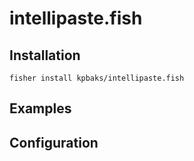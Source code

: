 # intellipaste.fish

## Installation
```fish
fisher install kpbaks/intellipaste.fish
```

## Examples

## Configuration


